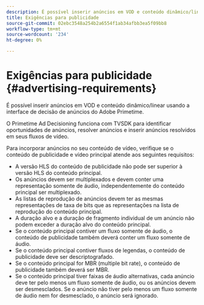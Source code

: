 ```yaml
---
description: É possível inserir anúncios em VOD e conteúdo dinâmico/linear usando a interface de decisão de anúncios do Adobe Primetime.
title: Exigências para publicidade
source-git-commit: 02ebc3548a254b2a6554f1ab34afbb3ea5f09bb8
workflow-type: tm+mt
source-wordcount: '234'
ht-degree: 0%

---
```


# Exigências para publicidade {#advertising-requirements}

É possível inserir anúncios em VOD e conteúdo dinâmico/linear usando a interface de decisão de anúncios do Adobe Primetime.

<!--<a id="section_A2966DC850E140FE9400A1D9E412F819"></a>-->

O Primetime Ad Decisioning funciona com TVSDK para identificar oportunidades de anúncios, resolver anúncios e inserir anúncios resolvidos em seus fluxos de vídeo.

Para incorporar anúncios no seu conteúdo de vídeo, verifique se o conteúdo de publicidade e vídeo principal atende aos seguintes requisitos:

* A versão HLS do conteúdo de publicidade não pode ser superior à versão HLS do conteúdo principal.
* Os anúncios devem ser multiplexados e devem conter uma representação somente de áudio, independentemente do conteúdo principal ser multiplexado.
* As listas de reprodução de anúncios devem ter as mesmas representações de taxa de bits que as representações na lista de reprodução do conteúdo principal.
* A duração alvo e a duração de fragmento individual de um anúncio não podem exceder a duração alvo do conteúdo principal.
* Se o conteúdo principal contiver um fluxo somente de áudio, o conteúdo de publicidade também deverá conter um fluxo somente de áudio.
* Se o conteúdo principal contiver fluxos de legendas, o conteúdo de publicidade deve ser descriptografado.
* Se o conteúdo principal for MBR (multiple bit rate), o conteúdo de publicidade também deverá ser MBR.
* Se o conteúdo principal tiver faixas de áudio alternativas, cada anúncio deve ter pelo menos um fluxo somente de áudio, ou os anúncios devem ser desmesclados. Se o anúncio não tiver pelo menos um fluxo somente de áudio nem for desmesclado, o anúncio será ignorado.
